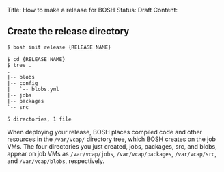Title: How to make a release for BOSH
Status: Draft
Content:

## Create the release directory

```
$ bosh init release {RELEASE NAME}
```

```
$ cd {RELEASE NAME}
$ tree .
.
|-- blobs
|-- config
|   `-- blobs.yml
|-- jobs
|-- packages
`-- src

5 directories, 1 file
```

When deploying your release, BOSH places compiled code and other resources in the `/var/vcap/` directory tree, which BOSH creates on the job VMs. The four directories you just created, jobs, packages, src, and blobs, appear on job VMs as `/var/vcap/jobs`, `/var/vcap/packages`, `/var/vcap/src`, and `/var/vcap/blobs`, respectively.